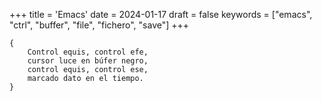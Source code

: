 +++
title = 'Emacs'
date = 2024-01-17
draft = false
keywords = ["emacs", "ctrl", "buffer", "file", "fichero", "save"]
+++

	{
		Control equis, control efe,
		cursor luce en búfer negro,
		control equis, control ese,
		marcado dato en el tiempo.
	}
